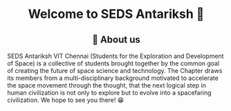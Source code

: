 <h1 align="center">
Welcome to SEDS Antariksh 🚀
</h1>

<h2 align="center"> 📜 About us </h2>

SEDS Antariksh VIT Chennai (Students for the Exploration and Development of Space) is a collective of students brought together by the common goal of creating the future of space science and technology. The Chapter draws its members from a multi-disciplinary background motivated to accelerate the space movement through the thought, that the next logical step in human civilization is not only to explore but to evolve into a spacefaring civilization.
We hope to see you there! 😁

